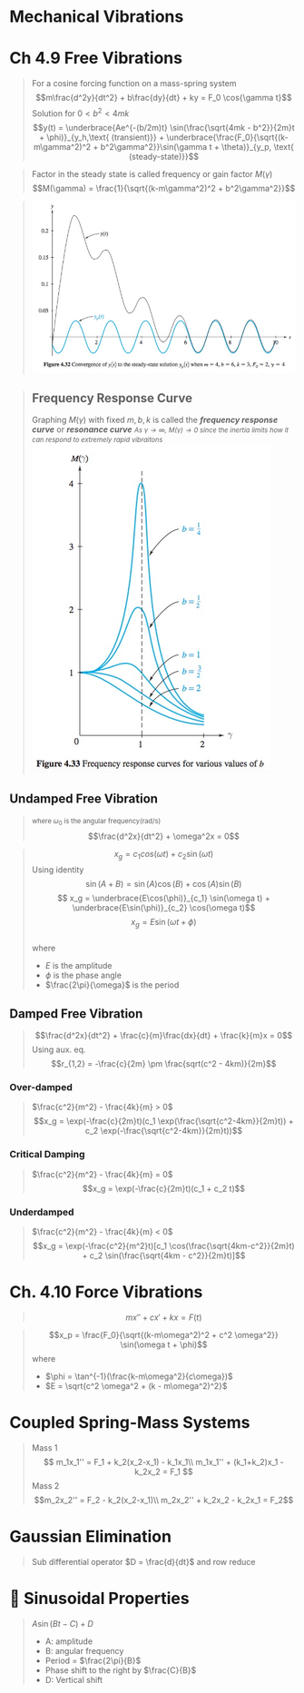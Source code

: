 
# Mechanical Vibrations

# Ch 4.9 Free Vibrations

> For a cosine forcing function on a mass-spring system
> $$m\frac{d^2y}{dt^2} + b\frac{dy}{dt} + ky = F_0 \cos{\gamma t}$$
> Solution for $0 < b^2 < 4mk$  
> $$y(t) = \underbrace{Ae^{-(b/2m)t} \sin(\frac{\sqrt{4mk - b^2}}{2m}t + \phi)}_{y_h,\text{ (transient)}} + \underbrace{\frac{F_0}{\sqrt{(k-m\gamma^2)^2 + b^2\gamma^2}}\sin(\gamma t + \theta)}_{y_p, \text{ (steady-state)}}$$

> Factor in the steady state is called frequency or gain factor $M(\gamma)$
> $$M(\gamma) = \frac{1}{\sqrt{(k-m\gamma^2)^2 + b^2\gamma^2}}$$  

> ![](./res/ch4.10-1.jpg)

> ## Frequency Response Curve
> Graphing $M(\gamma)$ with fixed $m, b, k$ is called the ***frequency response curve*** or ***resonance curve***
> <small>*As $\gamma \rightarrow \infty$, $M(\gamma) \rightarrow 0$ since the inertia limits how it can respond to extremely rapid vibraitons*</small>  
> ![](./res/ch4.10-2.jpg)

## Undamped Free Vibration

> <small>where $\omega_0$ is the angular frequency(rad/s)</small>
> $$\frac{d^2x}{dt^2} + \omega^2x = 0$$

> $$ x_g = c_1cos(\omega t) + c_2 \sin(\omega t)$$
> Using identity $$ \sin(A + B) = \sin(A)\cos(B) + \cos(A)\sin(B)$$
> $$ x_g = \underbrace{E\cos(\phi)}_{c_1} \sin(\omega t) + \underbrace{E\sin(\phi)}_{c_2} \cos(\omega t)$$
> $$x_g = E\sin(\omega t + \phi)$$  
> where
> 
> * $E$ is the amplitude
> * $\phi$ is the phase angle
> * $\frac{2\pi}{\omega}$ is the period

## Damped Free Vibration

> $$\frac{d^2x}{dt^2} + \frac{c}{m}\frac{dx}{dt} + \frac{k}{m}x = 0$$
> Using aux. eq. 
> $$r_{1,2} = -\frac{c}{2m} \pm \frac{sqrt(c^2 - 4km)}{2m}$$

### Over-damped

> $\frac{c^2}{m^2} - \frac{4k}{m} > 0$
> $$x_g = \exp(-\frac{c}{2m}t)(c_1 \exp(\frac{\sqrt{c^2-4km}}{2m}t)) + c_2 \exp(-\frac{\sqrt{c^2-4km}}{2m}t))$$

### Critical Damping

> $\frac{c^2}{m^2} - \frac{4k}{m} = 0$  
> $$x_g = \exp(-\frac{c}{2m}t)(c_1 + c_2 t)$$

### Underdamped

> $\frac{c^2}{m^2} - \frac{4k}{m} < 0$  
> $$x_g = \exp(-\frac{c^2}{m^2}t)[c_1 \cos(\frac{\sqrt{4km-c^2}}{2m}t) + c_2 \sin(\frac{\sqrt{4km - c^2}}{2m}t)]$$

# Ch. 4.10 Force Vibrations

> $$mx'' + cx' + kx = F(t)$$

> $$x_p = \frac{F_0}{\sqrt{(k-m\omega^2)^2 + c^2 \omega^2}} \sin(\omega t + \phi)$$
> where
> 
> * $\phi = \tan^{-1}(\frac{k-m\omega^2}{c\omega})$
> * $E = \sqrt{c^2 \omega^2 + (k - m\omega^2)^2}$

# Coupled Spring-Mass Systems

> Mass 1
> $$
m_1x_1'' = F_1 + k_2(x_2-x_1) - k_1x_1\\
m_1x_1'' + (k_1+k_2)x_1 - k_2x_2 = F_1
$$
> Mass 2
> $$m_2x_2'' = F_2 - k_2(x_2-x_1)\\
m_2x_2'' + k_2x_2 - k_2x_1 = F_2$$

# Gaussian Elimination

> Sub differential operator $D = \frac{d}{dt}$ and row reduce

# 🔑 Sinusoidal Properties

> $A \sin(Bt-C) + D$
>
> * A: amplitude
> * B: angular frequency
> * Period = $\frac{2\pi}{B}$
> * Phase shift to the right by $\frac{C}{B}$
> * D: Vertical shift
